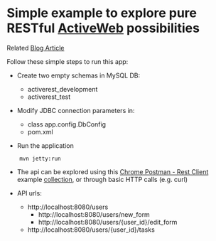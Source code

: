 # Simple example to explore pure RESTful [ActiveWeb](http://javalite.io/activeweb) possibilities

Related [Blog Article](http://www.productiveedge.com/blog/index.php/exploring-activeweb-pure-restful-possibilities)

Follow these simple steps to run this app:

* Create two empty schemas in MySQL DB:
    * activerest_development
    * activerest_test

* Modify JDBC connection parameters in:
    * class app.config.DbConfig
    * pom.xml

* Run the application

```
    mvn jetty:run
```

* The api can be explored using this [Chrome Postman - Rest Client](https://chrome.google.com/webstore/detail/postman-rest-client/fdmmgilgnpjigdojojpjoooidkmcomcm) example [collection](https://www.getpostman.com/collections/acff504b766cde75d1b5), or through basic HTTP calls (e.g. curl)

* API urls:
    * http://localhost:8080/users
    	* http://localhost:8080/users/new_form
    	* http://localhost:8080/users/{user_id}/edit_form
    * http://localhost:8080/users/{user_id}/tasks
    
  

 
